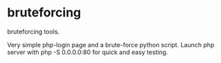 # bruteforcing
bruteforcing tools.

Very simple php-login page and a brute-force python script.
Launch php server with php -S 0.0.0.0:80 for quick and easy testing.
